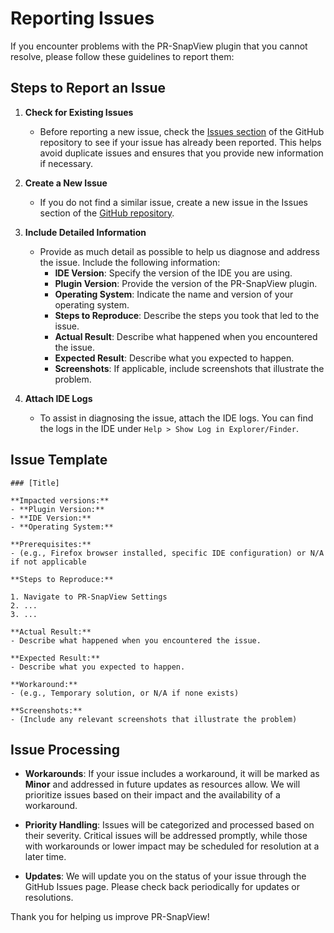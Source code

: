 # Reporting Issues

If you encounter problems with the PR-SnapView plugin that you cannot resolve, please follow these guidelines to report them:

## Steps to Report an Issue

1. **Check for Existing Issues**
    - Before reporting a new issue, check the [Issues section](https://github.com/itRunFenix/PR-SnapView-plugin/issues) of the GitHub repository to see if your issue has already been reported. This helps avoid duplicate issues and ensures that you provide new information if necessary.

2. **Create a New Issue**
    - If you do not find a similar issue, create a new issue in the Issues section of the [GitHub repository](https://github.com/itRunFenix/PR-SnapView-plugin/issues).

3. **Include Detailed Information**
    - Provide as much detail as possible to help us diagnose and address the issue. Include the following information:
        - **IDE Version**: Specify the version of the IDE you are using.
        - **Plugin Version**: Provide the version of the PR-SnapView plugin.
        - **Operating System**: Indicate the name and version of your operating system.
        - **Steps to Reproduce**: Describe the steps you took that led to the issue.
        - **Actual Result**: Describe what happened when you encountered the issue.
        - **Expected Result**: Describe what you expected to happen.
        - **Screenshots**: If applicable, include screenshots that illustrate the problem.

4. **Attach IDE Logs**
    - To assist in diagnosing the issue, attach the IDE logs. You can find the logs in the IDE under `Help > Show Log in Explorer/Finder`.


## Issue Template
```
### [Title]

**Impacted versions:**
- **Plugin Version:**
- **IDE Version:**
- **Operating System:**

**Prerequisites:**
- (e.g., Firefox browser installed, specific IDE configuration) or N/A if not applicable

**Steps to Reproduce:**

1. Navigate to PR-SnapView Settings
2. ...
3. ...

**Actual Result:**
- Describe what happened when you encountered the issue.

**Expected Result:**
- Describe what you expected to happen.

**Workaround:**
- (e.g., Temporary solution, or N/A if none exists)

**Screenshots:**
- (Include any relevant screenshots that illustrate the problem)
```


## Issue Processing

- **Workarounds**: If your issue includes a workaround, it will be marked as **Minor** and addressed in future updates as resources allow. We will prioritize issues based on their impact and the availability of a workaround.

- **Priority Handling**: Issues will be categorized and processed based on their severity. Critical issues will be addressed promptly, while those with workarounds or lower impact may be scheduled for resolution at a later time.

- **Updates**: We will update you on the status of your issue through the GitHub Issues page. Please check back periodically for updates or resolutions.

Thank you for helping us improve PR-SnapView!
